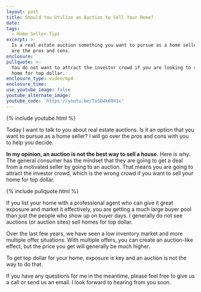 ```yaml
---
layout: post
title: Should You Utilize an Auction to Sell Your Home?
date:
tags:
  - Home Seller Tips
excerpt: >-
  Is a real estate auction something you want to pursue as a home seller? Here
  are the pros and cons.
enclosure:
pullquote: >-
  You do not want to attract the investor crowd if you are looking to sell your
  home for top dollar.
enclosure_type: video/mp4
enclosure_time:
use_youtube_image: false
youtube_alternate_image:
youtube_code: 'https://youtu.be/ToSD4k69X1c'
---
```


{% include youtube.html %}

Today I want to talk to you about real estate auctions. Is it an option that you want to pursue as a home seller? I will go over the pros and cons with you to help you decide.&nbsp;

**In my opinion, an auction is not the best way to sell a house.** Here is why. The general consumer has the mindset that they are going to get a deal from a motivated seller by going to an auction. That means you are going to attract the investor crowd, which is the wrong crowd if you want to sell your home for top dollar.

{% include pullquote.html %}

If you list your home with a professional agent who can give it great exposure and market it effectively, you are getting a much large buyer pool than just the people who show up on buyer days. I generally do not see auctions (or auction sites) sell homes for top dollar.&nbsp;

Over the last few years, we have seen a low inventory market and more multiple offer situations. With multiple offers, you can create an auction-like effect, but the price you get will generally be much higher.&nbsp;

To get top dollar for your home, exposure is key and an auction is not the way to do that.

If you have any questions for me in the meantime, please feel free to give us a call or send us an email. I look forward to hearing from you soon.